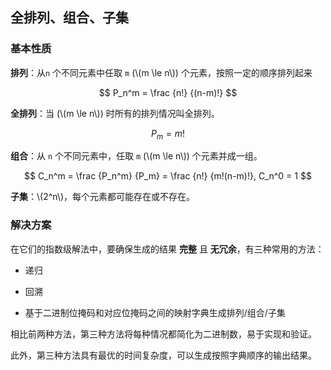 <script src="https://cdn.bootcss.com/mathjax/2.7.7/MathJax.js?config=TeX-AMS-MML_HTMLorMML"></script>

## 全排列、组合、子集

### 基本性质

**排列**：从`n` 个不同元素中任取 `m` (\\(m \le n\\)) 个元素，按照一定的顺序排列起来

$$
P_n^m = \frac {n!} {(n-m)!}
$$

**全排列**：当 (\\(m \le n\\)) 时所有的排列情况叫全排列。

$$
P_m = m!
$$

**组合**：从 `n` 个不同元素中，任取 `m` (\\(m \le n\\)) 个元素并成一组。

$$
C_n^m = \frac {P_n^m} {P_m} = \frac {n!} {m!(n-m)!}, C_n^0 = 1
$$

**子集**：\\(2^n\\)，每个元素都可能存在或不存在。


### 解决方案

在它们的指数级解法中，要确保生成的结果 **完整** 且 **无冗余**，有三种常用的方法：

* 递归

* 回溯

* 基于二进制位掩码和对应位掩码之间的映射字典生成排列/组合/子集

相比前两种方法，第三种方法将每种情况都简化为二进制数，易于实现和验证。

此外，第三种方法具有最优的时间复杂度，可以生成按照字典顺序的输出结果。

